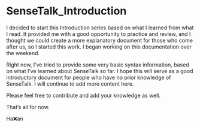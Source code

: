 # SenseTalk_Introduction

I decided to start this Introduction series based on what I learned from what I read. It provided me with a good opportunity to practice and review, and I thought we could create a more explanatory document for those who come after us, so I started this work. I began working on this documentation over the weekend. 

Right now, I’ve tried to provide some very basic syntax information, based on what I’ve learned about SenseTalk so far. I hope this will serve as a good introductory document for people who have no prior knowledge of SenseTalk. I will continue to add more content here. 

Please feel free to contribute and add your knowledge as well. 

That’s all for now.

Ha❌an
